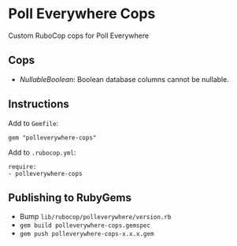 # Poll Everywhere Cops

Custom RuboCop cops for Poll Everywhere

## Cops

- *NullableBoolean*: Boolean database columns cannot be nullable.

## Instructions

Add to `Gemfile`:

```
gem "polleverywhere-cops"
```

Add to `.rubocop.yml`:

```
require:
- polleverywhere-cops
```

## Publishing to RubyGems

- Bump `lib/rubocop/polleverywhere/version.rb`
- `gem build polleverywhere-cops.gemspec`
- `gem push polleverywhere-cops-x.x.x.gem`
